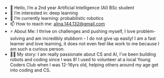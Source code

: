 - 👋 Hello, I’m a 2nd year Artificial Intelligence (AI) BSc student
- 👀 I’m interested in: deep learning 
- 🌱 I’m currently learning: probabilistic robotics
- 📫 How to reach me: alina.144.132@gmail.com
- ⚡ About Me: I thrive on challenges and pushing myself, I love problem-solving and am incredibly stubborn - I do not give up easily! I am a fast learner and love learning, it does not even feel like work to me because I am such a curious person.
-  👩‍💻 My story: I am really passionate about CS and AI, I've been building robots and coding since I was 8! I used to volunteer at a local Young Coders Club when I was 12-16yrs old, helping others around my age get into coding and CS.

<!---
alina-ahmed-tech/alina-ahmed-tech is a ✨ special ✨ repository because its `README.md` (this file) appears on your GitHub profile.
You can click the Preview link to take a look at your changes.
--->
